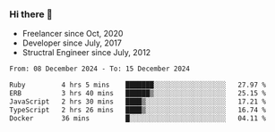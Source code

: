 ### Hi there 👋

- Freelancer since Oct, 2020
- Developer since July, 2017
- Structral Engineer since July, 2012

<!--START_SECTION:waka-->

```txt
From: 08 December 2024 - To: 15 December 2024

Ruby         4 hrs 5 mins    ███████░░░░░░░░░░░░░░░░░░   27.97 %
ERB          3 hrs 40 mins   ██████▒░░░░░░░░░░░░░░░░░░   25.15 %
JavaScript   2 hrs 30 mins   ████▒░░░░░░░░░░░░░░░░░░░░   17.21 %
TypeScript   2 hrs 26 mins   ████▒░░░░░░░░░░░░░░░░░░░░   16.74 %
Docker       36 mins         █░░░░░░░░░░░░░░░░░░░░░░░░   04.11 %
```

<!--END_SECTION:waka-->
